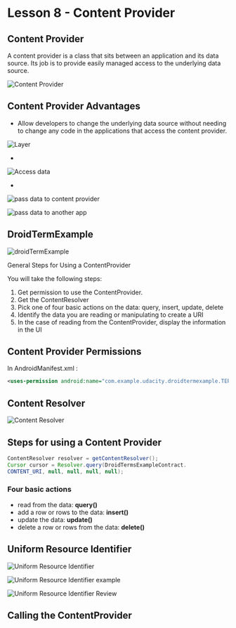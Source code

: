 # Lesson 8 - Content Provider

## Content Provider

A content provider is a class that sits between an application and its data source. Its job is to provide easily managed access to the underlying data source.

![](lesson_8_2_content_provider.png "Content Provider")

## Content Provider Advantages 

- Allow developers to change the underlying data source without needing to change any code in the applications that access the content provider.

![](lesson_8_3_layer_abstraction.png "Layer")

- 
![](lesson_8_3_access_data.png "Access data")

- 
![](lesson_8_3_example_content_provider.png "pass data to content provider")

![](lesson_8_3_example_app.png "pass data to another app")

## DroidTermExample

![](lesson_8_5_droid_term.png "droidTermExample")


General Steps for Using a ContentProvider

You will take the following steps:

1. Get permission to use the ContentProvider.
2. Get the ContentResolver
3. Pick one of four basic actions on the data: query, insert, update, delete
4. Identify the data you are reading or manipulating to create a URI
5. In the case of reading from the ContentProvider, display the information in the UI

## Content Provider Permissions

In AndroidManifest.xml : 
```xml
<uses-permission android:name="com.example.udacity.droidtermexample.TERMS_READ" />
```

## Content Resolver

![](lesson_8_8_content_provider.png "Content Resolver")

## Steps for using a Content Provider

```java
ContentResolver resolver = getContentResolver();
Cursor cursor = Resolver.query(DroidTermsExampleContract.
CONTENT_URI, null, null, null, null);
```

### Four basic actions
- read from the data: **query()**
- add a row or rows to the data: **insert()**
- update the data: **update()**
- delete a row or rows from the data: **delete()**

## Uniform Resource Identifier

![](lesson_8_10_uri.png "Uniform Resource Identifier")

![](lesson_8_10_uri_example.png "Uniform Resource Identifier example")

![](lesson_8_10_uri_review.png "Uniform Resource Identifier Review")

## Calling the ContentProvider

